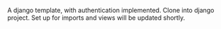 A django template, with authentication implemented. 
Clone into django project. 
Set up for imports and views will be updated shortly. 
